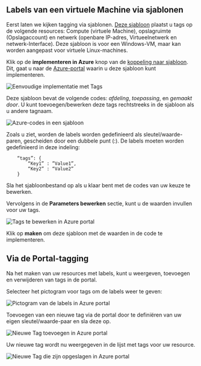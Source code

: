 


## <a name="tagging-a-virtual-machine-through-templates"></a>Labels van een virtuele Machine via sjablonen
Eerst laten we kijken tagging via sjablonen. [Deze sjabloon](https://github.com/Azure/azure-quickstart-templates/tree/master/101-vm-tags) plaatst u tags op de volgende resources: Compute (virtuele Machine), opslagruimte (Opslagaccount) en netwerk (openbare IP-adres, Virtueelnetwerk en netwerk-Interface). Deze sjabloon is voor een Windows-VM, maar kan worden aangepast voor virtuele Linux-machines.

Klik op de **implementeren in Azure** knop van de [koppeling naar sjabloon](https://github.com/Azure/azure-quickstart-templates/tree/master/101-vm-tags). Dit, gaat u naar de [Azure-portal](https://portal.azure.com/) waarin u deze sjabloon kunt implementeren.

![Eenvoudige implementatie met Tags](./media/virtual-machines-common-tag/deploy-to-azure-tags.png)

Deze sjabloon bevat de volgende codes: *afdeling*, *toepassing*, en *gemaakt door*. U kunt toevoegen/bewerken deze tags rechtstreeks in de sjabloon als u andere tagnaam.

![Azure-codes in een sjabloon](./media/virtual-machines-common-tag/azure-tags-in-a-template.png)

Zoals u ziet, worden de labels worden gedefinieerd als sleutel/waarde-paren, gescheiden door een dubbele punt (:). De labels moeten worden gedefinieerd in deze indeling:

        “tags”: {
            “Key1” : ”Value1”,
            “Key2” : “Value2”
        }

Sla het sjabloonbestand op als u klaar bent met de codes van uw keuze te bewerken.

Vervolgens in de **Parameters bewerken** sectie, kunt u de waarden invullen voor uw tags.

![Tags te bewerken in Azure portal](./media/virtual-machines-common-tag/edit-tags-in-azure-portal.png)

Klik op **maken** om deze sjabloon met de waarden in de code te implementeren.

## <a name="tagging-through-the-portal"></a>Via de Portal-tagging
Na het maken van uw resources met labels, kunt u weergeven, toevoegen en verwijderen van tags in de portal.

Selecteer het pictogram voor tags om de labels weer te geven:

![Pictogram van de labels in Azure portal](./media/virtual-machines-common-tag/azure-portal-tags-icon.png)

Toevoegen van een nieuwe tag via de portal door te definiëren van uw eigen sleutel/waarde-paar en sla deze op.

![Nieuwe Tag toevoegen in Azure portal](./media/virtual-machines-common-tag/azure-portal-add-new-tag.png)

Uw nieuwe tag wordt nu weergegeven in de lijst met tags voor uw resource.

![Nieuwe Tag die zijn opgeslagen in Azure portal](./media/virtual-machines-common-tag/azure-portal-saved-new-tag.png)

